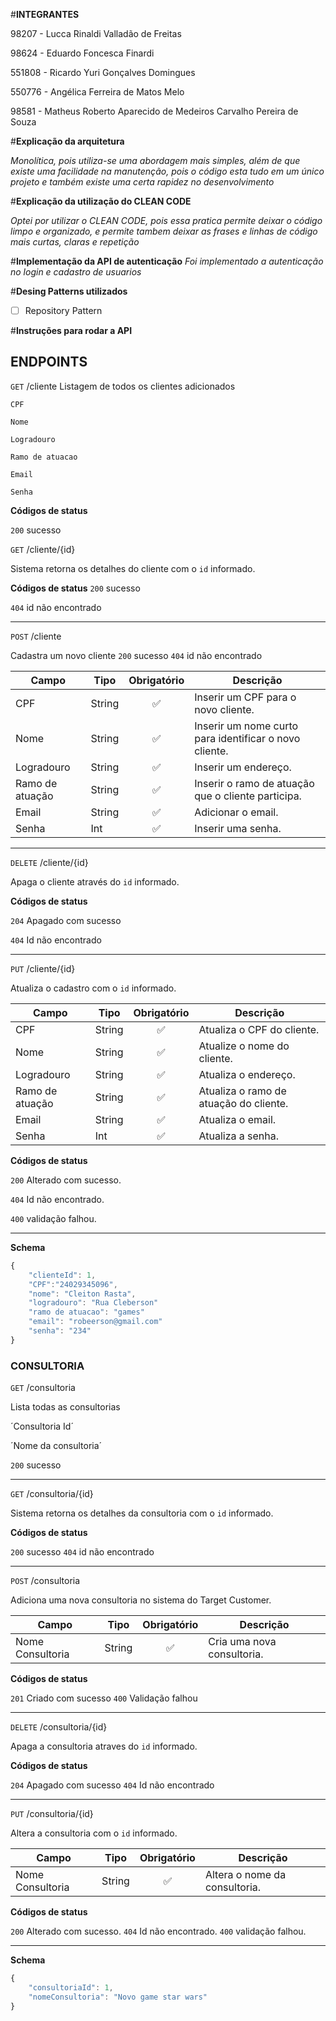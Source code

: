 #**INTEGRANTES**

98207 - Lucca Rinaldi Valladão de Freitas

98624 - Eduardo Foncesca Finardi

551808 - Ricardo Yuri Gonçalves Domingues

550776 - Angélica Ferreira de Matos Melo

98581 - Matheus Roberto Aparecido de Medeiros Carvalho Pereira de Souza

#**Explicação da arquitetura**

*Monolítica, pois utiliza-se uma abordagem mais simples, além de que existe uma facilidade na manutenção, pois o código esta tudo em um único projeto e também existe uma certa rapidez no desenvolvimento*

#**Explicação da utilização do CLEAN CODE**

*Optei por utilizar o CLEAN CODE, pois essa pratica permite deixar o código limpo e organizado, e permite tambem deixar as frases e linhas de código mais curtas, claras e repetição*

#**Implementação da API de autenticação**
*Foi implementado a autenticação no login e cadastro de usuarios*

#**Desing Patterns utilizados**

- [ ] Repository Pattern

#**Instruções para rodar a API**

## ENDPOINTS

`GET` /cliente
Listagem de todos os clientes adicionados

`CPF`

`Nome`

`Logradouro`

`Ramo de atuacao`

`Email`

`Senha`

**Códigos de status**

`200` sucesso

`GET` /cliente/{id}

Sistema retorna os detalhes do cliente com o `id` informado.

**Códigos de status**
`200` sucesso

`404` id não encontrado

---

`POST` /cliente

Cadastra um novo cliente
`200` sucesso
`404` id não encontrado

| Campo | Tipo | Obrigatório | Descrição
|-------|------|:-------------:|-----------
|CPF|String|✅|Inserir um CPF para o novo cliente.
|Nome|String|✅|Inserir um nome curto para identificar o novo cliente.
|Logradouro|String|✅|Inserir um endereço.
|Ramo de atuação|String|✅|Inserir o ramo de atuação que o cliente participa.
|Email|String|✅|Adicionar o email.
|Senha|Int|✅|Inserir uma senha.
---
`DELETE` /cliente/{id}

Apaga o cliente através do `id` informado.

**Códigos de status**

`204` Apagado com sucesso

`404` Id não encontrado 

---

`PUT` /cliente/{id} 

Atualiza o cadastro com o `id` informado.

| Campo | Tipo | Obrigatório | Descrição
|-------|------|:-------------:|-----------
|CPF|String|✅|Atualiza o CPF do cliente.
|Nome|String|✅|Atualize o nome do cliente.
|Logradouro|String|✅|Atualiza o endereço.
|Ramo de atuação|String|✅|Atualiza o ramo de atuação do cliente.
|Email|String|✅|Atualiza o email.
|Senha|Int|✅|Atualiza a senha.

**Códigos de status**

`200` Alterado com sucesso.

`404` Id não encontrado.

`400` validação falhou.

---

**Schema**

```js
{
    "clienteId": 1,
    "CPF":"24029345096",
    "nome": "Cleiton Rasta",
    "logradouro": "Rua Cleberson"
    "ramo de atuacao": "games"
    "email": "robeerson@gmail.com"
    "senha": "234"
}
```

### CONSULTORIA

`GET` /consultoria

Lista todas as consultorias

´Consultoria Id´

´Nome da consultoria´

`200` sucesso

---

`GET` /consultoria/{id}

Sistema retorna os detalhes da consultoria com o `id` informado.

**Códigos de status**

`200` sucesso
`404` id não encontrado

---
`POST` /consultoria

Adiciona uma nova consultoria no sistema do Target Customer.

| Campo | Tipo | Obrigatório | Descrição
|-------|------|:-------------:|-----------
|Nome Consultoria|String|✅|Cria uma nova consultoria.

**Códigos de status**

`201` Criado com sucesso
`400` Validação falhou

---

`DELETE` /consultoria/{id}

Apaga a consultoria atraves do `id` informado.

**Códigos de status**

`204` Apagado com sucesso
`404` Id não encontrado 

---

`PUT` /consultoria/{id} 

Altera a consultoria com o `id` informado.

| Campo | Tipo | Obrigatório | Descrição
|-------|------|:-------------:|-----------
|Nome Consultoria|String|✅|Altera o nome da consultoria.

**Códigos de status**

`200` Alterado com sucesso.
`404` Id não encontrado.
`400` validação falhou.

---

**Schema**

```js
{
    "consultoriaId": 1,
    "nomeConsultoria": "Novo game star wars"
}
```




